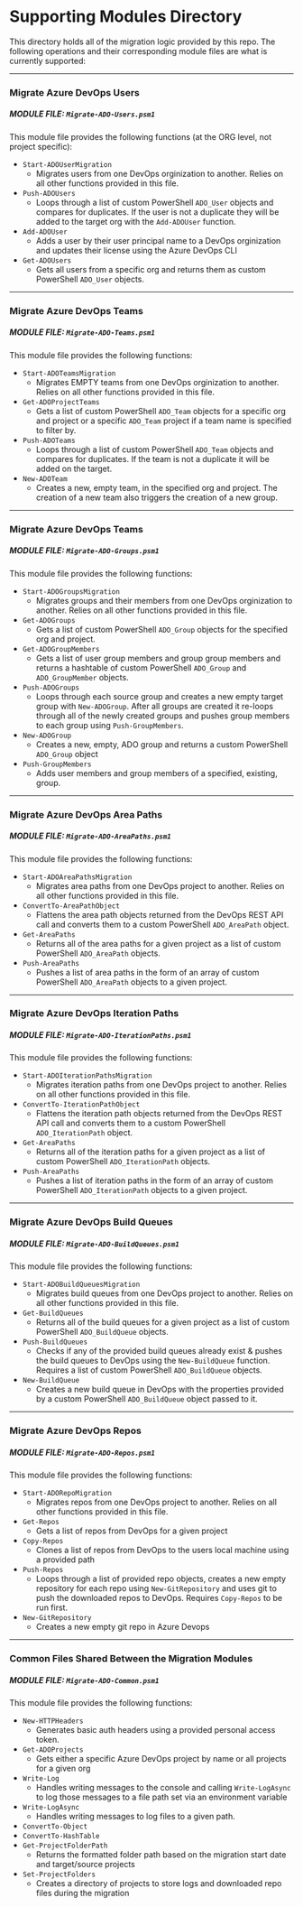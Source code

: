 # Supporting Modules Directory
This directory holds all of the migration logic provided by this repo. The following operations and their corresponding module files are what is currently supported:

---
### Migrate Azure DevOps Users
##### MODULE FILE: `Migrate-ADO-Users.psm1` 
This module file provides the following functions (at the ORG level, not project specific): 
- `Start-ADOUserMigration`
	- Migrates users from one DevOps orginization to another. Relies on all other functions provided in this file.
- `Push-ADOUsers`
	- Loops through a list of custom PowerShell `ADO_User` objects and compares for duplicates. If the user is not a duplicate they will be added to the target org with the `Add-ADOUser` function.
- `Add-ADOUser`
	- Adds a user by their user principal name to a DevOps orginization and updates their license using the Azure DevOps CLI
- `Get-ADOUsers`
	- Gets all users from a specific org and returns them as custom PowerShell `ADO_User` objects.
---
### Migrate Azure DevOps Teams
##### MODULE FILE: `Migrate-ADO-Teams.psm1` 
This module file provides the following functions: 
- `Start-ADOTeamsMigration`
	- Migrates EMPTY teams from one DevOps orginization to another. Relies on all other functions provided in this file.
- `Get-ADOProjectTeams`
	- Gets a list of custom PowerShell `ADO_Team` objects for a specific org and project or a specific `ADO_Team` project if a team name is specified to filter by.
- `Push-ADOTeams`
	- Loops through a list of custom PowerShell `ADO_Team` objects and compares for duplicates. If the team is not a duplicate it will be added on the target.
- `New-ADOTeam`
	- Creates a new, empty team, in the specified org and project. The creation of a new team also triggers the creation of a new group.
---
### Migrate Azure DevOps Teams
##### MODULE FILE: `Migrate-ADO-Groups.psm1` 
This module file provides the following functions: 
- `Start-ADOGroupsMigration`
	- Migrates groups and their members from one DevOps orginization to another. Relies on all other functions provided in this file.
- `Get-ADOGroups`
	- Gets a list of custom PowerShell `ADO_Group` objects for the specified org and project.
- `Get-ADOGroupMembers`
	- Gets a list of user group members and group group members and returns a hashtable of custom PowerShell `ADO_Group` and `ADO_GroupMember` objects.
- `Push-ADOGroups`
	- Loops through each source group and creates a new empty target group with `New-ADOGroup`. After all groups are created it re-loops through all of the newly created groups and pushes group members to each group using `Push-GroupMembers`.
- `New-ADOGroup`
	- Creates a new, empty, ADO group and returns a custom PowerShell `ADO_Group` object
- `Push-GroupMembers`
	- Adds user members and group members of a specified, existing, group.
---
### Migrate Azure DevOps Area Paths
##### MODULE FILE: `Migrate-ADO-AreaPaths.psm1` 
This module file provides the following functions: 
- `Start-ADOAreaPathsMigration`
	- Migrates area paths from one DevOps project to another. Relies on all other functions provided in this file.
- `ConvertTo-AreaPathObject`
	- Flattens the area path objects returned from the DevOps REST API call and converts them to a custom PowerShell `ADO_AreaPath` object.
- `Get-AreaPaths`
	- Returns all of the area paths for a given project as a list of custom PowerShell  `ADO_AreaPath` objects.
- `Push-AreaPaths`
	- Pushes a list of area paths in the form of an array of custom PowerShell `ADO_AreaPath` objects to a given project.
---
### Migrate Azure DevOps Iteration Paths
##### MODULE FILE: `Migrate-ADO-IterationPaths.psm1` 
This module file provides the following functions: 
- `Start-ADOIterationPathsMigration`
	- Migrates iteration paths from one DevOps project to another. Relies on all other functions provided in this file.
- `ConvertTo-IterationPathObject`
	- Flattens the iteration path objects returned from the DevOps REST API call and converts them to a custom PowerShell `ADO_IterationPath` object.
- `Get-AreaPaths`
	- Returns all of the iteration paths for a given project as a list of custom PowerShell  `ADO_IterationPath` objects.
- `Push-AreaPaths`
	- Pushes a list of iteration paths in the form of an array of custom PowerShell `ADO_IterationPath` objects to a given project.
---
### Migrate Azure DevOps Build Queues
##### MODULE FILE: `Migrate-ADO-BuildQueues.psm1` 
This module file provides the following functions: 
- `Start-ADOBuildQueuesMigration`
	- Migrates build queues from one DevOps project to another. Relies on all other functions provided in this file.
- `Get-BuildQueues`
	- Returns all of the build queues for a given project as a list of custom PowerShell `ADO_BuildQueue` objects.
- `Push-BuildQueues`
	- Checks if any of the provided build queues already exist & pushes the build queues to DevOps using the `New-BuildQueue` function. Requires a list of custom PowerShell `ADO_BuildQueue` objects.
- `New-BuildQueue`
	- Creates a new build queue in DevOps with the properties provided by a custom PowerShell `ADO_BuildQueue` object passed to it.
---
### Migrate Azure DevOps Repos
##### MODULE FILE: `Migrate-ADO-Repos.psm1`
This module file provides the following functions:
- `Start-ADORepoMigration`
	- Migrates repos from one DevOps project to another. Relies on all other functions provided in this file.
- `Get-Repos`
	- Gets a list of repos from DevOps for a given project
- `Copy-Repos`
	- Clones a list of repos from DevOps to the users local machine using a provided path
- `Push-Repos`
	- Loops through a list of provided repo objects, creates a new empty repository for each repo using `New-GitRepository` and uses git to push the downloaded repos to DevOps. Requires `Copy-Repos` to be run first.
- `New-GitRepository`
	- Creates a new empty git repo in Azure Devops
---
### Common Files Shared Between the Migration Modules
##### MODULE FILE: `Migrate-ADO-Common.psm1`
This module file provides the following functions:
- `New-HTTPHeaders`
	- Generates basic auth headers using a provided personal access token.
- `Get-ADOProjects`
	- Gets either a specific Azure DevOps project by name or all projects for a given org
- `Write-Log`
	- Handles writing messages to the console and calling `Write-LogAsync` to log those messages to a file path set via an environment variable
- `Write-LogAsync`
	- Handles writing messages to log files to a given path.
- `ConvertTo-Object`
- `ConvertTo-HashTable`
- `Get-ProjectFolderPath`
	- Returns the formatted folder path based on the migration start date and target/source projects
- `Set-ProjectFolders`
	- Creates a directory of projects to store logs and downloaded repo files during the migration
